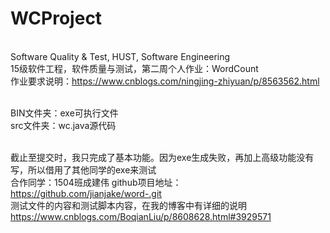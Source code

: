 # WCProject
<br>Software Quality &amp; Test, HUST, Software Engineering
<br>15级软件工程，软件质量与测试，第二周个人作业：WordCount
<br>作业要求说明：https://www.cnblogs.com/ningjing-zhiyuan/p/8563562.html

<br>BIN文件夹：exe可执行文件
<br>src文件夹：wc.java源代码

<br>截止至提交时，我只完成了基本功能。因为exe生成失败，再加上高级功能没有写，所以借用了其他同学的exe来测试
<br>合作同学：1504班成建伟 github项目地址：https://github.com/jianjake/word-.git
<br>测试文件的内容和测试脚本内容，在我的博客中有详细的说明 https://www.cnblogs.com/BoqianLiu/p/8608628.html#3929571
